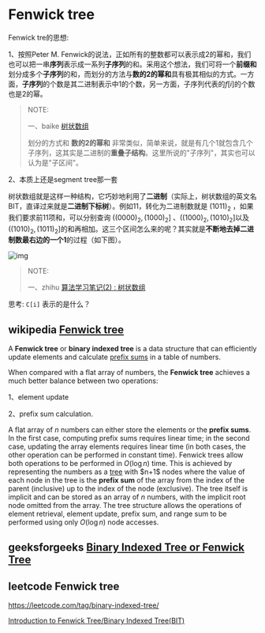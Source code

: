 # Fenwick tree



Fenwick tre的思想:

1、按照Peter M. Fenwick的说法，正如所有的整数都可以表示成2的幂和，我们也可以把一串**序列**表示成一系列**子序列**的和。采用这个想法，我们可将一个**前缀和**划分成多个**子序列**的和，而划分的方法与**数的2的幂和**具有极其相似的方式。一方面，**子序列**的个数是其二进制表示中1的个数，另一方面，子序列代表的$f[i]$的个数也是2的幂。

> NOTE:
>
> 一、baike [树状数组](https://baike.baidu.com/item/%E6%A0%91%E7%8A%B6%E6%95%B0%E7%BB%84/313739?fr=aladdin) 
>
> 划分的方式和 **数的2的幂和** 非常类似，简单来说，就是有几个1就包含几个子序列，这其实是二进制的**重叠子结构**。这里所说的"子序列"，其实也可以认为是"子区间"。

2、本质上还是segment tree那一套



树状数组就是这样一种结构，它巧妙地利用了**二进制**（实际上，树状数组的英文名BIT，直译过来就是**二进制下标树**）。例如11，转化为二进制数就是 $(1011)_2$ ，如果我们要求前11项和，可以分别查询 $((0000)_2,(1000)_2]$ 、$((1000)_2,(1010)_2]$以及$((1010)_2,(1011)_2]$的和再相加。这三个区间怎么来的呢？其实就是**不断地去掉二进制数最右边的一个1**的过程（如下图）。

![img](https://pic4.zhimg.com/80/v2-a53a897f22763ef04a728f8263f06547_1440w.webp)

> NOTE:
>
> 一、zhihu [算法学习笔记(2) : 树状数组](https://zhuanlan.zhihu.com/p/93795692) 





思考:  `C[i]` 表示的是什么？ 

## wikipedia [Fenwick tree](https://en.wikipedia.org/wiki/Fenwick_tree)

A **Fenwick tree** or **binary indexed tree** is a data structure that can efficiently update elements and calculate [prefix sums](https://en.wikipedia.org/wiki/Prefix_sum) in a table of numbers.

When compared with a flat array of numbers, the **Fenwick tree** achieves a much better balance between two operations:

1、element update 

2、prefix sum calculation. 

A flat array of $n$ numbers can either store the elements or the **prefix sums**. In the first case, computing prefix sums requires linear time; in the second case, updating the array elements requires linear time (in both cases, the other operation can be performed in constant time). Fenwick trees allow both operations to be performed in $O(\log n)$ time. This is achieved by representing the numbers as a [tree](https://en.wikipedia.org/wiki/Tree_(data_structure)) with $n+1$ nodes where the value of each node in the tree is the **prefix sum** of the array from the index of the parent (inclusive) up to the index of the node (exclusive). The tree itself is implicit and can be stored as an array of $n$ numbers, with the implicit root node omitted from the array. The tree structure allows the operations of element retrieval, element update, prefix sum, and range sum to be performed using only $O(\log n)$ node accesses.



## geeksforgeeks [Binary Indexed Tree or Fenwick Tree](https://www.geeksforgeeks.org/binary-indexed-tree-or-fenwick-tree-2/)





## leetcode Fenwick tree

https://leetcode.com/tag/binary-indexed-tree/



[Introduction to Fenwick Tree/Binary Indexed Tree(BIT)](https://leetcode.com/discuss/general-discussion/1093346/introduction-to-fenwick-treebinary-indexed-treebit)
